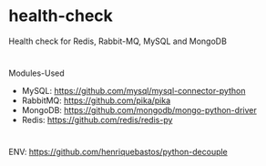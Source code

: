 # health-check
Health check for  Redis, Rabbit-MQ, MySQL and MongoDB

# 
Modules-Used
- MySQL:    https://github.com/mysql/mysql-connector-python
- RabbitMQ: https://github.com/pika/pika
- MongoDB:  https://github.com/mongodb/mongo-python-driver
- Redis:    https://github.com/redis/redis-py
#
ENV:      https://github.com/henriquebastos/python-decouple
